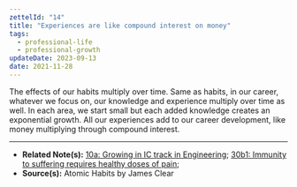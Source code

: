 ```yaml
---
zettelId: "14"
title: "Experiences are like compound interest on money"
tags:
  - professional-life
  - professional-growth
updateDate: 2023-09-13
date: 2021-11-28
---
```


The effects of our habits multiply over time. Same as habits, in our career, whatever we focus on, our knowledge and experience multiply over time as well. In each area, we start small but each added knowledge creates an exponential growth. All our experiences add to our career development, like money multiplying through compound interest.

---

- **Related Note(s):** [10a: Growing in IC track in Engineering](/notes/10a/); [30b1: Immunity to suffering requires healthy doses of pain](/notes/30b1/);
- **Source(s):** Atomic Habits by James Clear
